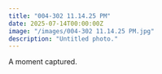 ```yaml
---
title: "004-302 11.14.25 PM"
date: 2025-07-14T00:00:00Z
image: "/images/004-302 11.14.25 PM.jpg"
description: "Untitled photo."
---
```


A moment captured.
